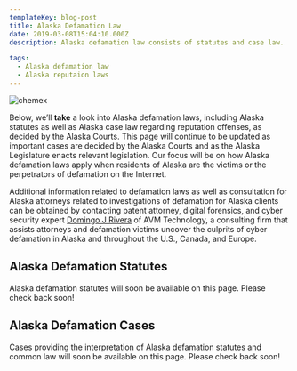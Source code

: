 ```yaml
---
templateKey: blog-post
title: Alaska Defamation Law
date: 2019-03-08T15:04:10.000Z
description: Alaska defamation law consists of statutes and case law.  Defamation law in Alaska may include libel, slander, false light, intereference with business relations, and other torts.  

tags:
  - Alaska defamation law
  - Alaska reputaion laws
---
```

![chemex](/img/chemex.jpg)

Below, we’ll **take** a look into Alaska defamation laws, including Alaska statutes as well as Alaska case law regarding reputation offenses, as decided by the Alaska Courts.  This page will continue to be updated as important cases are decided by the Alaska Courts and as the Alaska Legislature enacts relevant legislation.  Our focus will be on how Alaska defamation laws apply when residents of Alaska are the victims or the perpetrators of defamation on the Internet.

Additional information related to defamation laws as well as consultation for Alaska attorneys related to investigations of defamation for Alaska clients can be obtained by contacting patent attorney, digital forensics, and cyber security expert [Domingo J Rivera](http://www.cyberdefamationlawyer.com) of AVM Technology, a consulting firm that assists attorneys and defamation victims uncover the culprits of cyber defamation in Alaska and throughout the U.S., Canada, and Europe. 

## Alaska Defamation Statutes

Alaska defamation statutes will soon be available on this page.  Please check back soon! 

## Alaska Defamation Cases

Cases providing the interpretation of Alaska defamation statutes and common law will soon be available on this page.  Please check back soon! 
